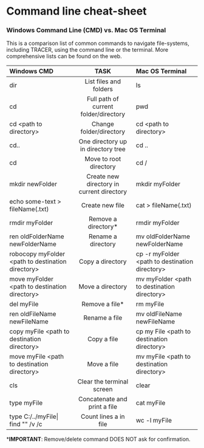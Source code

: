 # Command line cheat-sheet

### Windows Command Line \(CMD\) vs. Mac OS Terminal

This is a comparison list of common commands to navigate file-systems, including TRACER, using the command line or the terminal. More comprehensive lists can be found on the web.

| **Windows CMD** | TASK | **Mac OS Terminal** |
| :--- | :---: | :--- |
| dir | List files and folders | ls |
| cd | Full path of current folder/directory | pwd |
| cd &lt;path to directory&gt; | Change folder/directory | cd &lt;path to directory&gt; |
| cd.. | One directory up in directory tree | cd .. |
| cd | Move to root directory | cd / |
| mkdir newFolder | Create new directory in current directory | mkdir myFolder |
| echo some-text &gt; fileName\(.txt\) | Create new file | cat &gt; fileName\(.txt\) |
| rmdir myFolder | Remove a directory\* | rmdir myFolder |
| ren oldFolderName newFolderName | Rename a directory | mv oldFolderName newFolderName |
| robocopy myFolder &lt;path to destination directory&gt; | Copy a directory | cp -r myFolder &lt;path to destination directory&gt; |
| move myFolder &lt;path to destination directory&gt; | Move a directory | mv myFolder &lt;path to destination directory&gt; |
| del myFile | Remove a file\* | rm myFile |
| ren oldFileName newFileName | Rename a file | mv oldFileName newFileName |
| copy myFile &lt;path to destination directory&gt; | Copy a file | cp my File &lt;path to destination directory&gt; |
| move myFile &lt;path to destination directory&gt; | Move a file | mv myFile &lt;path to destination directory&gt; |
| cls | Clear the terminal screen | clear |
| type myFile | Concatenate and print a file | cat myFile |
| type C:/../myFile\| find "" /v /c | Count lines a in file | wc -l myFile |



\***IMPORTANT**: Remove/delete command DOES NOT ask for confirmation.





